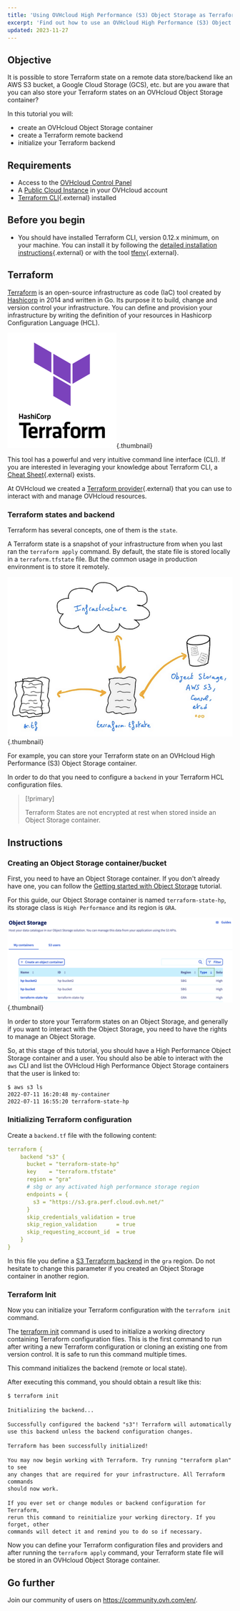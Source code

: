 ```yaml
---
title: 'Using OVHcloud High Performance (S3) Object Storage as Terraform Backend to store your Terraform state'
excerpt: 'Find out how to use an OVHcloud High Performance (S3) Object Storage as a Terraform Backend to store your Terraform state'
updated: 2023-11-27
---
```


## Objective

It is possible to store Terraform state on a remote data store/backend like an AWS S3 bucket, a Google Cloud Storage (GCS), etc. but are you aware that you can also store your Terraform states on an OVHcloud Object Storage container?

In this tutorial you will:

- create an OVHcloud Object Storage container
- create a Terraform remote backend
- initialize your Terraform backend

## Requirements

- Access to the [OVHcloud Control Panel](https://ca.ovh.com/auth/?action=gotomanager&from=https://www.ovh.com/ca/en/&ovhSubsidiary=ca)
- A [Public Cloud Instance](https://www.ovhcloud.com/en-ca/public-cloud/) in your OVHcloud account
- [Terraform CLI](https://www.terraform.io/downloads){.external} installed

## Before you begin

* You should have installed Terraform CLI, version 0.12.x minimum, on your machine. You can install it by following the [detailed installation instructions](https://www.terraform.io/docs/cli/index.html){.external} or with the tool [tfenv](https://github.com/tfutils/tfenv){.external}.

## Terraform

[Terraform](https://www.terraform.io/) is an open-source infrastructure as code (IaC) tool created by [Hashicorp](https://www.hashicorp.com/) in 2014 and written in Go. Its purpose it to build, change and version control your infrastructure. You can define and provision your infrastructure by writing the definition of your resources in Hashicorp Configuration Language (HCL).

![Terraform](images/terraform.png){.thumbnail}

This tool has a powerful and very intuitive command line interface (CLI).
If you are interested in leveraging your knowledge about Terraform CLI, a [Cheat Sheet](https://github.com/scraly/terraform-cheat-sheet/blob/master/terraform-cheat-sheet.pdf){.external} exists.

At OVHcloud we created a [Terraform provider](https://registry.terraform.io/providers/ovh/ovh/latest){.external} that you can use to interact with and manage OVHcloud resources.

### Terraform states and backend

Terraform has several concepts, one of them is the `state`.

A Terraform state is a snapshot of your infrastructure from when you last ran the `terraform apply` command.
By default, the state file is stored locally in a `terraform.tfstate` file.
But the common usage in production environment is to store it remotely.

![Terraform state schema](images/schema.png){.thumbnail}

For example, you can store your Terraform state on an OVHcloud High Performance (S3) Object Storage container.

In order to do that you need to configure a `backend` in your Terraform HCL configuration files.

> [!primary]
> 
> Terraform States are not encrypted at rest when stored inside an Object Storage container.

## Instructions

### Creating an Object Storage container/bucket

First, you need to have an Object Storage container. If you don't already have one, you can follow the [Getting started with Object Storage](/pages/storage_and_backup/object_storage/s3_getting_started_with_object_storage) tutorial.

For this guide, our Object Storage container is named `terraform-state-hp`, its storage class is `High Performance` and its region is `GRA`.

![terraform state container in OVHcloud Object Storage](images/object_storage.png){.thumbnail}

In order to store your Terraform states on an Object Storage, and generally if you want to interact with the Object Storage, you need to have the rights to manage an Object Storage.

So, at this stage of this tutorial, you should have a High Performance Object Storage container and a user. You should also be able to interact with the `aws` CLI and list the OVHcloud High Performance Object Storage containers that the user is linked to:

```
$ aws s3 ls
2022-07-11 16:20:48 my-container
2022-07-11 16:55:20 terraform-state-hp
```

### Initializing Terraform configuration

Create a `backend.tf` file with the following content:

```yaml
terraform {
    backend "s3" {
      bucket = "terraform-state-hp"
      key    = "terraform.tfstate"
      region = "gra"
      # sbg or any activated high performance storage region
      endpoints = {
        s3 = "https://s3.gra.perf.cloud.ovh.net/"
      }
      skip_credentials_validation = true
      skip_region_validation      = true
      skip_requesting_account_id  = true
    }
}
```

In this file you define a [S3 Terraform backend](https://www.terraform.io/language/settings/backends/s3) in the `gra` region. Do not hesitate to change this parameter if you created an Object Storage container in another region.

### Terraform Init

Now you can initialize your Terraform configuration with the `terraform init` command.

The [terraform init](https://www.terraform.io/cli/commands/init) command is used to initialize a working directory containing Terraform configuration files. This is the first command to run after writing a new Terraform configuration or cloning an existing one from version control. It is safe to run this command multiple times.

This command initializes the backend (remote or local state).

After executing this command, you should obtain a result like this:

```console
$ terraform init

Initializing the backend...

Successfully configured the backend "s3"! Terraform will automatically
use this backend unless the backend configuration changes.

Terraform has been successfully initialized!

You may now begin working with Terraform. Try running "terraform plan" to see
any changes that are required for your infrastructure. All Terraform commands
should now work.

If you ever set or change modules or backend configuration for Terraform,
rerun this command to reinitialize your working directory. If you forget, other
commands will detect it and remind you to do so if necessary.
```

Now you can define your Terraform configuration files and providers and after running the `terraform apply` command, your Terraform state file will be stored in an OVHcloud Object Storage container.

## Go further

Join our community of users on <https://community.ovh.com/en/>.
